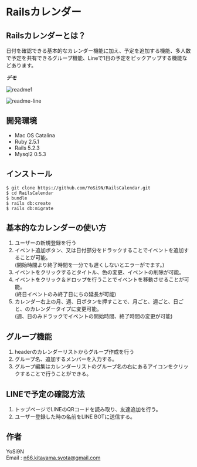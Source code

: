 # Railsカレンダー

## Railsカレンダーとは？

日付を確認できる基本的なカレンダー機能に加え、予定を追加する機能、多人数で予定を共有できるグループ機能、Lineで1日の予定をピックアップする機能などあります。

***デモ***

![readme1](https://user-images.githubusercontent.com/58178278/75316974-25cb8180-58aa-11ea-8e8c-5c139c3e010a.gif)

![readme-line](https://user-images.githubusercontent.com/58178278/75316999-34199d80-58aa-11ea-861d-694c013166a3.gif)

## 開発環境

- Mac OS Catalina
- Ruby 2.5.1
- Rails 5.2.3
- Mysql2 0.5.3

## インストール

```
$ git clone https://github.com/YoSi9N/RailsCalendar.git
$ cd RailsCalendar
$ bundle
$ rails db:create
$ rails db:migrate
```

## 基本的なカレンダーの使い方
1. ユーザーの新規登録を行う
2. イベント追加ボタン、又は日付部分をドラックすることでイベントを追加することが可能。<br>
(開始時間より終了時間を一分でも遅くしないとエラーがでます。)
3. イベントをクリックするとタイトル、色の変更、イベントの削除が可能。
4. イベントをクリック＆ドロップを行うことでイベントを移動させることが可能。<br>(終日イベントのみ終了日にちの延長が可能)
5. カレンダー右上の月、週、日ボタンを押すことで、月ごと、週ごと、日ごと、のカレンダータイプに変更可能。<br>
(週、日のみドラックでイベントの開始時間、終了時間の変更が可能)
## グループ機能
1. headerのカレンダーリストからグループ作成を行う
2. グループ名、追加するメンバーを入力する。<br>
3. グループ編集はカレンダーリストのグループ名の右にあるアイコンをクリックすることで行うことができる。

## LINEで予定の確認方法
1. トップページでLINEのQRコードを読み取り、友達追加を行う。
2. ユーザー登録した時の名前をLINE BOTに送信する。

## 作者

YoSi9N <br>
Email : n66.kitayama.syota@gmail.com

